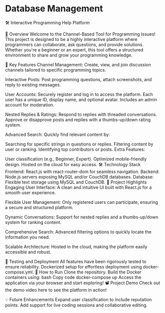 # Database Management


🛠️ Interactive Programming Help Platform

📖 Overview
Welcome to the Channel-Based Tool for Programming Issues! This project is designed to be a highly interactive platform where programmers can collaborate, ask questions, and provide solutions. Whether you're a beginner or an expert, this tool offers a structured environment to share and grow your programming knowledge.

🚀 Key Features
Channel Management:
Create, view, and join discussion channels tailored to specific programming topics.

Interactive Posts:
Post programming questions, attach screenshots, and reply to existing messages.

User Accounts:
Securely register and log in to access the platform. Each user has a unique ID, display name, and optional avatar. Includes an admin account for moderation.

Nested Replies & Ratings:
Respond to replies with threaded conversations. Approve or disapprove posts and replies with a thumbs-up/down rating system.

Advanced Search:
Quickly find relevant content by:

Searching for specific strings in questions or replies.
Filtering content by user or ranking.
Identifying top contributors or posts.
Extra Features:

User classification (e.g., Beginner, Expert).
Optimized mobile-friendly design.
Hosted on the cloud for easy access.
🛠️ Technology Stack
Frontend: React.js with react-router-dom for seamless navigation.
Backend: Node.js servers exposing MySQL and/or CouchDB databases.
Database: Flexible text storage using MySQL and CouchDB.
📄 Project Highlights
Engaging User Interface:
A clean and intuitive UI built with React.js for a smooth user experience.

Flexible User Management:
Only registered users can participate, ensuring a secure and structured platform.

Dynamic Conversations:
Support for nested replies and a thumbs-up/down system for ranking content.

Comprehensive Search:
Advanced filtering options to quickly locate the information you need.

Scalable Architecture:
Hosted in the cloud, making the platform easily accessible and robust.

🧪 Testing and Deployment
All features have been rigorously tested to ensure reliability.
Dockerized setup for effortless deployment using docker-compose.yml.
📂 How to Run
Clone the repository.
Build the Docker containers using:
bash
Copy code
docker-compose up
Access the application via your browser and start exploring!
📽️ Project Demo
Check out the demo video here to see the platform in action!

💡 Future Enhancements
Expand user classification to include reputation points.
Add support for live coding sessions and collaborative editing.
